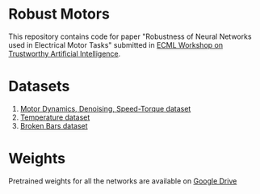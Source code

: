 # Robust Motors

This repository contains code for paper "Robustness of Neural Networks used in Electrical Motor Tasks" submitted in [ECML Workshop on Trustworthy Artificial Intelligence](https://trustworthy-ai-22.sciencesconf.org/). 


# Datasets

1. [Motor Dynamics, Denoising, Speed-Torque dataset](https://drive.google.com/drive/folders/1RZ1n59O6WlgfzcFq-L7tgDXNGAY43MhA?usp=sharing)
2. [Temperature dataset](https://drive.google.com/drive/folders/1RZ1n59O6WlgfzcFq-L7tgDXNGAY43MhA?usp=sharing)
3. [Broken Bars dataset](https://drive.google.com/drive/folders/1RZ1n59O6WlgfzcFq-L7tgDXNGAY43MhA?usp=sharing)

# Weights 

Pretrained weights for all the networks are available on [Google Drive](https://drive.google.com/drive/folders/1RZ1n59O6WlgfzcFq-L7tgDXNGAY43MhA?usp=sharing)
